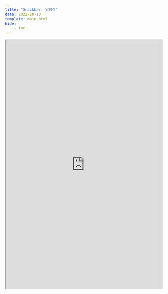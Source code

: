 ```yaml
---
title: "Snackbar: 알림창"
date: 2022-10-13
template: main.html
hide: 
    - toc
---
```


<iframe src="https://dartpad.dev/?id=f3402a5dcef18cc4a246aaa2bdc17980" style="width:100%;height:800px;"></iframe>

